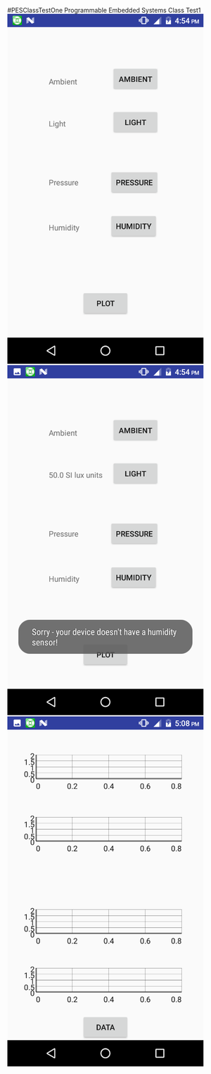 #PESClassTestOne
Programmable Embedded Systems Class Test1
![Alt text](1.png?raw=true "Start of the app")
![Alt text](2.png?raw=true "While requested for sensor data")
![Alt text](3.png?raw=true "Graph Plot Page")
